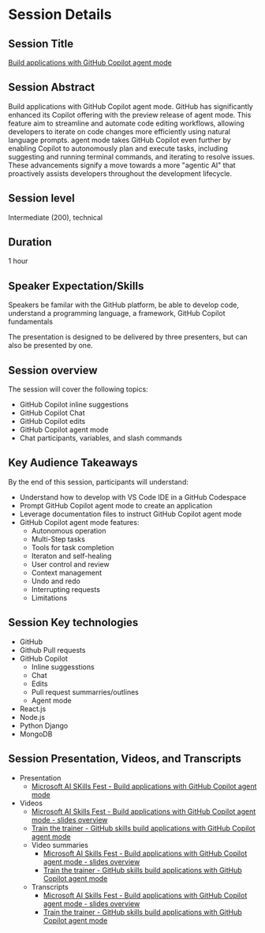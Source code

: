# Session Details

## Session Title

[Build applications with GitHub Copilot agent mode](https://developer.microsoft.com/en-us/reactor/events/25391/?wt.mc_id=linkedin_25391_organicsocial_reactor)

## Session Abstract

Build applications with GitHub Copilot agent mode. GitHub has significantly enhanced its Copilot offering with the preview release of agent mode. This feature aim to streamline and automate code editing workflows, allowing developers to iterate on code changes more efficiently using natural language prompts. agent mode takes GitHub Copilot even further by enabling Copilot to autonomously plan and execute tasks, including suggesting and running terminal commands, and iterating to resolve issues. These advancements signify a move towards a more "agentic AI" that proactively assists developers throughout the development lifecycle.

## Session level

Intermediate (200), technical

## Duration

1 hour

## Speaker Expectation/Skills

Speakers be familar with the GitHub platform, be able to develop code, understand a programming language, a framework,
GitHub Copilot fundamentals

The presentation is designed to be delivered by three presenters, but can also be presented by one.

## Session overview

The session will cover the following topics:

- GitHub Copilot inline suggestions
- GitHub Copilot Chat
- GitHub Copilot edits
- GitHub Copilot agent mode
- Chat participants, variables, and slash commands

## Key Audience Takeaways

By the end of this session, participants will understand:

- Understand how to develop with VS Code IDE in a GitHub Codespace
- Prompt GitHub Copilot agent mode to create an application
- Leverage documentation files to instruct GitHub Copilot agent mode
- GitHub Copilot agent mode features:​
  - Autonomous operation
  - Multi-Step tasks
  - Tools for task completion
  - Iteraton and self-healing
  - User control and review
  - Context management
  - Undo and redo
  - Interrupting requests
  - Limitations

## Session Key technologies

- GitHub
- Github Pull requests
- GitHub Copilot
  - Inline suggesstions
  - Chat
  - Edits
  - Pull request summarries/outlines
  - Agent mode
- React.js
- Node.js
- Python Django
- MongoDB

## Session Presentation, Videos, and Transcripts

- Presentation
  - [Microsoft AI SKills Fest - Build applications with GitHub Copilot agent mode](../assets/build_applications_w_github_copilot/Microsoft%20AI%20SKills%20Fest%20-%20Build%20applications%20with%20GitHub%20Copilot%20agent%20mode.pptx)
- Videos
  - [Microsoft AI Skills Fest - Build applications with GitHub Copilot agent mode - slides overview](../assets/build_applications_w_github_copilot/Microsoft%20AI%20Skills%20Fest%20-%20Build%20applications%20with%20GitHub%20Copilot%20agent%20mode%20-%20slides%20overview.mp4)
  - [Train the trainer - GitHub skills build applications with GitHub Copilot agent mode](https://microsoft-my.sharepoint.com/:v:/p/arilivigni/EdOgrrmjzpdFhIAvjRSDdQsBa4U3AfBOIQqq0ujz-4rdHQ?nav=eyJyZWZlcnJhbEluZm8iOnsicmVmZXJyYWxBcHAiOiJPbmVEcml2ZUZvckJ1c2luZXNzIiwicmVmZXJyYWxBcHBQbGF0Zm9ybSI6IldlYiIsInJlZmVycmFsTW9kZSI6InZpZXciLCJyZWZlcnJhbFZpZXciOiJNeUZpbGVzTGlua0NvcHkifX0&e=OaTRaC)
  - Video summaries
    - [Microsoft AI Skills Fest - Build applications with GitHub Copilot agent mode - slides overview](../assets/build_applications_w_github_copilot/Microsoft%20AI%20Skills%20Fest%20-%20Build%20applications%20with%20GitHub%20Copilot%20agent%20mode%20-%20slides%20overview.pdf)
    - [Train the trainer - GitHub skills build applications with GitHub Copilot agent mode](../assets/build_applications_w_github_copilot/train-the-trainer-github-skills-build-applications-w-copilot-agent-mode.pdf)
  - Transcripts
    - [Microsoft AI Skills Fest - Build applications with GitHub Copilot agent mode - slides overview](../assets/build_applications_w_github_copilot/Microsoft%20AI%20Skills%20Fest%20-%20Build%20applications%20with%20GitHub%20Copilot%20agent%20mode%20-%20slides%20overview.srt)
    - [Train the trainer - GitHub skills build applications with GitHub Copilot agent mode](../assets/build_applications_w_github_copilot/train-the-trainer-github-skills-build-applications-w-copilot-agent-mode.srt)
